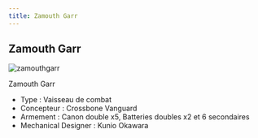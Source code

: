 ```yaml
---
title: Zamouth Garr
---
```


Zamouth Garr
------------

![zamouthgarr](/images/stories/saga/F91/mechas/crossbone/zamouthgarr.gif)


Zamouth Garr   
  
- Type : Vaisseau de combat  
- Concepteur : Crossbone Vanguard  
- Armement : Canon double x5, Batteries doubles x2 et 6 secondaires  
- Mechanical Designer : Kunio Okawara  
  


